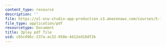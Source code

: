 ```yaml
---
content_type: resource
description: ''
file: https://ol-ocw-studio-app-production.s3.amazonaws.com/courses/5-111sc-principles-of-chemical-science-fall-2014/cb5c696c237aac32958e4412ed10df2b_htRqniQFm5g.pdf
file_type: application/pdf
resourcetype: Document
title: 3play pdf file
uid: cb5c696c-237a-ac32-958e-4412ed10df2b
---
```

